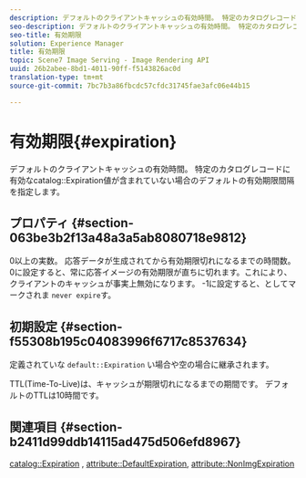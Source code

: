 ```yaml
---
description: デフォルトのクライアントキャッシュの有効時間。 特定のカタログレコードに有効なカタログの有効期限の値が含まれていない場合に使用する初期設定の有効期限の間隔を指定します。
seo-description: デフォルトのクライアントキャッシュの有効時間。 特定のカタログレコードに有効なカタログの有効期限の値が含まれていない場合に使用する初期設定の有効期限の間隔を指定します。
seo-title: 有効期限
solution: Experience Manager
title: 有効期限
topic: Scene7 Image Serving - Image Rendering API
uuid: 26b2abee-8bd1-4011-90ff-f5143826ac0d
translation-type: tm+mt
source-git-commit: 7bc7b3a86fbcdc57cfdc31745fae3afc06e44b15

---
```



# 有効期限{#expiration}

デフォルトのクライアントキャッシュの有効時間。 特定のカタログレコードに有効なcatalog::Expiration値が含まれていない場合のデフォルトの有効期限間隔を指定します。

## プロパティ {#section-063be3b2f13a48a3a5ab8080718e9812}

0以上の実数。 応答データが生成されてから有効期限切れになるまでの時間数。 0に設定すると、常に応答イメージの有効期限が直ちに切れます。これにより、クライアントのキャッシュが事実上無効になります。 -1に設定すると、としてマークされま `never expire`す。

## 初期設定 {#section-f55308b195c04083996f6717c8537634}

定義されていな `default::Expiration` い場合や空の場合に継承されます。

TTL(Time-To-Live)は、キャッシュが期限切れになるまでの期間です。 デフォルトのTTLは10時間です。

## 関連項目 {#section-b2411d99ddb14115ad475d506efd8967}

[catalog::Expiration](../../../../../is-api/image-catalog/image-serving-api-ref/c-image-catalog-reference/c-image-svg-data-reference/c-image-data-reference/r-expiration-cat.md#reference-a7afd668ecbb4d2da65d86259aa6a28a) , [attribute::DefaultExpiration](../../../../../is-api/image-catalog/image-serving-api-ref/c-image-catalog-reference/c-attributes-reference/r-defaultexpiration.md#reference-0526166fab654fceb243b75d1ea4f0cf), [attribute::NonImgExpiration](../../../../../is-api/image-catalog/image-serving-api-ref/c-image-catalog-reference/c-attributes-reference/r-nonimgexpiration.md#reference-a8066cd0d24b4ea98100ade4821f1f9d)
